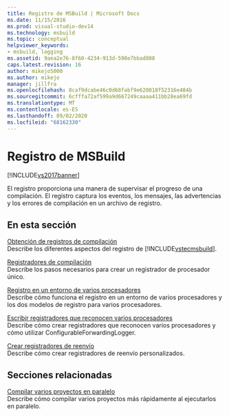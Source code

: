 ```yaml
---
title: Registro de MSBuild | Microsoft Docs
ms.date: 11/15/2016
ms.prod: visual-studio-dev14
ms.technology: msbuild
ms.topic: conceptual
helpviewer_keywords:
- msbuild, logging
ms.assetid: 9aea2e76-8f60-4234-913d-598e7bbad808
caps.latest.revision: 16
author: mikejo5000
ms.author: mikejo
manager: jillfra
ms.openlocfilehash: 8caf9dcabe46c0d68fabf9e620818f52316e484b
ms.sourcegitcommit: 6cfffa72af599a9d667249caaaa411bb28ea69fd
ms.translationtype: MT
ms.contentlocale: es-ES
ms.lasthandoff: 09/02/2020
ms.locfileid: "68162330"
---
```

# <a name="logging-in-msbuild"></a>Registro de MSBuild
[!INCLUDE[vs2017banner](../includes/vs2017banner.md)]

El registro proporciona una manera de supervisar el progreso de una compilación. El registro captura los eventos, los mensajes, las advertencias y los errores de compilación en un archivo de registro.  
  
## <a name="in-this-section"></a>En esta sección  
 [Obtención de registros de compilación](../msbuild/obtaining-build-logs-with-msbuild.md)  
 Describe los diferentes aspectos del registro de [!INCLUDE[vstecmsbuild](../includes/vstecmsbuild-md.md)].  
  
 [Registradores de compilación](../msbuild/build-loggers.md)  
 Describe los pasos necesarios para crear un registrador de procesador único.  
  
 [Registro en un entorno de varios procesadores](../msbuild/logging-in-a-multi-processor-environment.md)  
 Describe cómo funciona el registro en un entorno de varios procesadores y los dos modelos de registro para varios procesadores.  
  
 [Escribir registradores que reconocen varios procesadores](../msbuild/writing-multi-processor-aware-loggers.md)  
 Describe cómo crear registradores que reconocen varios procesadores y cómo utilizar ConfigurableForwardingLogger.  
  
 [Crear registradores de reenvío](../msbuild/creating-forwarding-loggers.md)  
 Describe cómo crear registradores de reenvío personalizados.  
  
## <a name="related-sections"></a>Secciones relacionadas  
 [Compilar varios proyectos en paralelo](../msbuild/building-multiple-projects-in-parallel-with-msbuild.md)  
 Describe cómo compilar varios proyectos más rápidamente al ejecutarlos en paralelo.
